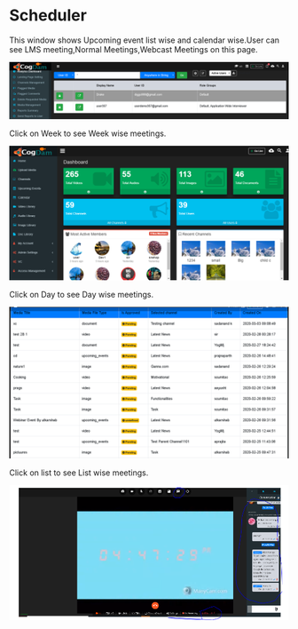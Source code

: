 # Scheduler

This window shows Upcoming event list wise and calendar wise.User can see LMS meeting,Normal Meetings,Webcast Meetings on this page.

![](../../.gitbook/assets/image%20%28264%29.png)

Click on Week to see Week wise meetings.

![](../../.gitbook/assets/image%20%28105%29.png)

Click on Day to see Day wise meetings.

![](../../.gitbook/assets/image%20%28205%29.png)

Click on list to see List wise meetings.

![](../../.gitbook/assets/image%20%28217%29.png)

